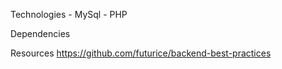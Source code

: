 Technologies
    - MySql
    - PHP

Dependencies

Resources
    https://github.com/futurice/backend-best-practices